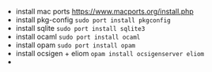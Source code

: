
- install mac ports <https://www.macports.org/install.php> 
- install pkg-config `sudo port install pkgconfig`
- install sqlite `sudo port install sqlite3`
- install ocaml `sudo port install ocaml`
- install opam `sudo port install opam`
- install ocsigen + eliom `opam install ocsigenserver eliom`
- 
